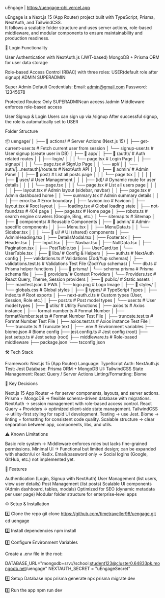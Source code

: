 
uEngage | https://uengage-phi.vercel.app

uEngage is a Next.js 15 (App Router) project built with TypeScript, Prisma, NextAuth, and TailwindCSS.  
It follows a scalable folder structure and uses server actions, role-based middleware, and modular components to ensure maintainability and production readiness.

🔑 Login Functionality

User Authentication with NextAuth.js (JWT-based)
MongoDB + Prisma ORM for user data storage

Role-based Access Control (RBAC) with three roles:
  USER(default role after signup)
  ADMIN
  SUPERADMIN

Super Admin Default Credentials:
  Email: admin@gmail.com
  Password: 12345678

Protected Routes:
  Only SUPERADMINcan access /admin
  Middleware enforces role-based access

User Signup & Login
  Users can sign up via /signup
  After successful signup, the role is automatically set to USER


Folder Structure

📦 uengage/
│
├── 📂 actions/                      # Server Actions (Next.js 15)
│   ├── get-current-user.ts           # Fetch current user from session
│   └── signup-user.ts                # User signup (create user in DB)
│
├── 📂 app/
│   ├── 📂 (auth)/                    # Auth related routes
│   │   ├── login/
│   │   │   └── page.tsx              # Login Page
│   │   ├── signup/
│   │   │   └── page.tsx              # SignUp Page
│   │   └── api/
│   │       └── auth/[...nextauth]/route.ts   # NextAuth API
│   │
│   ├── 📂 admin/                     # Admin Panel
│   │   ├── 📂 post/                  # List all posts page
│   │   │   └── page.tsx
│   │   │
│   │   ├── 📂 user/                  # User Management
│   │   │   ├── [id]/                 # Dynamic route for user details
│   │   │   │   └── page.tsx
│   │   │   └── page.tsx              # List all users page
│   │   │
│   │   ├── layout.tsx                # Admin layout (sidebar, navbar)
│   │   ├── page.tsx                  # Admin dashboard home
│   │   └── summary.tsx               # Admin summary details
│   │
│   ├── error.tsx                     # Error boundary
│   ├── favicon.ico                   # Favicon
│   ├── layout.tsx                    # Root layout
│   ├── loading.tsx                   # Global loading state
│   ├── not-found.tsx                 # 404 page
│   ├── page.tsx                      # Home page
│   ├── robots.ts                    # search engine crawlers (Google, Bing, etc.)
│   └── sitemap.ts                    # Sitemap
│
├── 📂 components/                    # Reusable Components
│   ├── 📂 admin/                     # Admin-specific components
│   │   ├── Menu.tsx
│   │   ├── MenuData.ts
│   │   └── Sidebar.tsx
│   │
│   └── 📂 ui/                        # UI (shared) components
│       ├── AdminHeading.tsx
│       ├── DetailsModal.tsx
│       ├── Footer.tsx
│       ├── Header.tsx
│       ├── Input.tsx
│       ├── Navbar.tsx
│       ├── NullData.tsx
│       ├── Pagination.tsx
│       ├── PostTable.tsx
│       ├── UserCard.tsx
│       └── UserTable.tsx
│
├── 📂 libs/                          # Config & Helpers
│   ├── auth.ts                       # NextAuth config
│   ├── validations.ts                # Validations (Zod/Yup schemas)
│   ├── validations.test.ts           # Validations Test File (Zod/Yup schemas)
│   └── db.ts                         # Prisma helper functions
│
├── 📂 prisma/
│   └── schema.prisma                 # Prisma schema file
│
├── 📂 providers/                     # Context Providers
│   └── Providers.tsx                 # React Query, Theme, Session providers
│
├── 📂 public/                        # Static assets
│   ├── manifest.json                 # PWA
│   └── logo.png                      # Logo Image
│
├── 📂 styles/
│   └── globals.css                   # Global styles
│
├── 📂 types/                         # TypeScript Types
│   ├── index.ts                      # Root exports
│   ├── next-auth.d.ts                # Custom types (User, Session, Role etc.)
│   ├── post.ts                       # Post model types
│   └── user.ts                       # User model types
│
├── 📂 utils/                         # Utility Functions
│   ├── axios.ts                      # Axios instance
│   ├── format-number.ts              # Format Number
│   ├── formatNumber.test.ts          # Format Number Test File
│   ├── truncate.test.ts              # Format Number Test File
│   ├── axios.test.ts                 # Axios instance Test File
│   └── truncate.ts                   # Truncate text
│
├── .env                              # Environment variables
├── biome.json                        # Biome config
├── jest.config.ts                   # Jest config (root)
├── jest.setup.ts                    # Jest setup (root)
├── middleware.ts                     # Role-based middleware
├── package.json
└── tsconfig.json

🛠️ Tech Stack

Framework: Next.js 15 (App Router)
Language: TypeScript
Auth: NextAuth.js
Test: Jest
Database: Prisma ORM + MongoDB
UI: TailwindCSS
State Management: React Query / Server Actions
Linting/Formatting: Biome

🔑 Key Decisions

Next.js 15 App Router → for server components, layouts, and server actions.
Prisma + MongoDB → flexible schema-driven database with migrations.
NextAuth → session management with role-based access control.
React Query + Providers → optimized client-side state management.
TailwindCSS → utility-first styling for rapid UI development.
Testing → use Jest.
Biome → linting + formatting for consistent code quality.
Scalable structure → clear separation between app, components, libs, and utils.


⚠️ Known Limitations

Basic role system → Middleware enforces roles but lacks fine-grained permissions.
Minimal UI → Functional but limited design; can be expanded with shadcn/ui or Radix.
Email/password only → Social logins (Google, GitHub, etc.) not implemented yet.


🚀 Features

Authentication (Login, Signup with NextAuth)
User Management (list users, view user details)
Post Management (list posts)
Scalable UI components (Admin dashboard, tables, modals)
Optimized for SEO (dynamic metadata per user page)
Modular folder structure for enterprise-level apps

⚙️ Setup & Installation

1️⃣ Clone the repo
git clone https://github.com/timetraveller98/uengage.git
cd uengage

2️⃣ Install dependencies
npm install

3️⃣ Configure Environment Variables

Create a .env file in the root:

DATABASE_URL="mongodb+srv://school:student123@cluster0.64833pk.mongodb.net/uengage"
NEXTAUTH_SECRET = "uEngageSecret"

4️⃣ Setup Database
npx prisma generate
npx prisma migrate dev

5️⃣ Run the app
npm run dev
